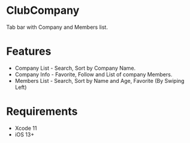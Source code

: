 # ClubCompany
  Tab bar with Company and Members list. 
  
# Features

- Company List - Search, Sort by Company Name.
- Company Info - Favorite, Follow and List of company Members.
- Members List - Search, Sort by Name and Age, Favorite (By Swiping Left)

# Requirements
- Xcode 11
- iOS 13+

